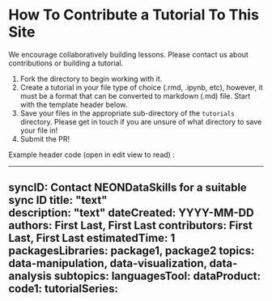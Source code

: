 # How To Contribute a Tutorial To This Site

We encourage collaboratively building lessons. Please contact us about contributions
or building a tutorial.   

1. Fork the directory to begin working with it.  
1. Create a tutorial in your file type of choice (.rmd, .ipynb, etc), however, 
it must be a format that can be converted to markdown (.md) file. 
Start with the template header below.  
1. Save your files in the appropriate sub-directory of the `tutorials` directory. 
Please get in touch if you are unsure of what directory to save your file in!
1. Submit the PR! 

Example header code (open in edit view to read) :

---
syncID: Contact NEONDataSkills for a suitable sync ID
title: "text"	
description: "text"	
dateCreated: YYYY-MM-DD
authors: First Last, First Last
contributors: First Last, First Last
estimatedTime: 1
packagesLibraries: package1, package2
topics: data-manipulation, data-visualization, data-analysis
subtopics: 
languagesTool: 
dataProduct:
code1: 
tutorialSeries: 
---
